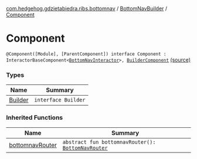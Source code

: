 [com.hedgehog.gdzietabiedra.ribs.bottomnav](../../index.md) / [BottomNavBuilder](../index.md) / [Component](./index.md)

# Component

`@Component([Module], [ParentComponent]) interface Component : InteractorBaseComponent<`[`BottomNavInteractor`](../../-bottom-nav-interactor/index.md)`>, `[`BuilderComponent`](../-builder-component/index.md) [(source)](https://github.com/asvid/GdzieTaBiedra/tree/master/app/src/main/java/com/hedgehog/gdzietabiedra/ribs/bottomnav/BottomNavBuilder.kt#L74)

### Types

| Name | Summary |
|---|---|
| [Builder](-builder/index.md) | `interface Builder` |

### Inherited Functions

| Name | Summary |
|---|---|
| [bottomnavRouter](../-builder-component/bottomnav-router.md) | `abstract fun bottomnavRouter(): `[`BottomNavRouter`](../../-bottom-nav-router/index.md) |
